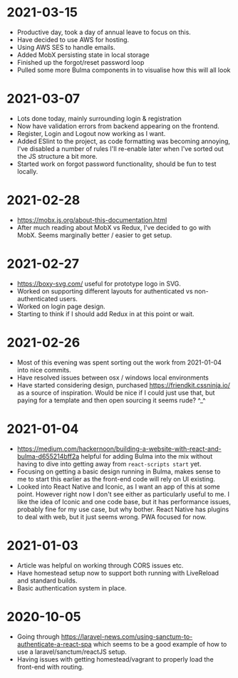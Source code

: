 # 2021-03-15
- Productive day, took a day of annual leave to focus on this.
- Have decided to use AWS for hosting.
- Using AWS SES to handle emails. 
- Added MobX persisting state in local storage
- Finished up the forgot/reset password loop
- Pulled some more Bulma components in to visualise how this will all look


# 2021-03-07
- Lots done today, mainly surrounding login & registration 
- Now have validation errors from backend appearing on the frontend.
- Register, Login and Logout now working as I want.
- Added ESlint to the project, as code formatting was becoming annoying, I've disabled a number of rules I'll re-enable later when I've sorted out the JS structure a bit more. 
- Started work on forgot password functionality, should be fun to test locally.

# 2021-02-28
- https://mobx.js.org/about-this-documentation.html
- After much reading about MobX vs Redux, I've decided to go with MobX. Seems marginally better / easier to get setup.

# 2021-02-27
- https://boxy-svg.com/ useful for prototype logo in SVG.
- Worked on supporting different layouts for authenticated vs non-authenticated users.
- Worked on login page design.
- Starting to think if I should add Redux in at this point or wait.

# 2021-02-26
- Most of this evening was spent sorting out the work from 2021-01-04 into nice commits.
- Have resolved issues between osx / windows local environments
- Have started considering design, purchased https://friendkit.cssninja.io/ as a source of inspiration. Would be nice if I could just use that, but paying for a template and then open sourcing it seems rude? ^_^

# 2021-01-04
- https://medium.com/hackernoon/building-a-website-with-react-and-bulma-d655214bff2a helpful for adding Bulma into the mix without having to dive into getting away from `react-scripts start` yet.
- Focusing on getting a basic design running in Bulma, makes sense to me to start this earlier as the front-end code will rely on UI existing.
- Looked into React Native and Iconic, as I want an app of this at some point. However right now I don't see either as particularly useful to me. I like the idea of Iconic and one code base, but it has performance issues, probably fine for my use case, but why bother. React Native has plugins to deal with web, but it just seems wrong. PWA focused for now.

# 2021-01-03
- Article was helpful on working through CORS issues etc.
- Have homestead setup now to support both running with LiveReload and standard builds.
- Basic authentication system in place.


# 2020-10-05
- Going through https://laravel-news.com/using-sanctum-to-authenticate-a-react-spa which seems to be a good example of how to use a laravel/sanctum/reactJS setup.
- Having issues with getting homestead/vagrant to properly load the front-end with routing.